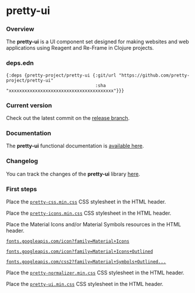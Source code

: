 
# pretty-ui

### Overview

The <strong>pretty-ui</strong> is a UI component set designed for making websites and web applications using Reagent and Re-Frame in Clojure projects.

### deps.edn

```
{:deps {pretty-project/pretty-ui {:git/url "https://github.com/pretty-project/pretty-ui"
                                  :sha     "xxxxxxxxxxxxxxxxxxxxxxxxxxxxxxxxxxxxxxxx"}}}
```

### Current version

Check out the latest commit on the [release branch](https://github.com/pretty-project/pretty-ui/tree/release).

### Documentation

The <strong>pretty-ui</strong> functional documentation is [available here](https://pretty-project.github.io/pretty-ui).

### Changelog

You can track the changes of the <strong>pretty-ui</strong> library [here](CHANGES.md).

### First steps

Place the [`pretty-css.min.css`](https://github.com/pretty-project/pretty-css/tree/release/resources/public) CSS stylesheet in the HTML header.

Place the [`pretty-icons.min.css`](https://github.com/pretty-project/pretty-icons/tree/release/resources/public) CSS stylesheet in the HTML header.

Place the Material Icons and/or Material Symbols resources in the HTML header.

[`fonts.googleapis.com/icon?family=Material+Icons`](https://fonts.googleapis.com/icon?family=Material+Icons)

[`fonts.googleapis.com/icon?family=Material+Icons+Outlined`](https://fonts.googleapis.com/icon?family=Material+Icons+Outlined)

[`fonts.googleapis.com/css2?family=Material+Symbols+Outlined...`](https://fonts.googleapis.com/css2?family=Material+Symbols+Outlined:opsz,wght,FILL,GRAD@20..48,100..700,0..1,-50..200)

Place the [`pretty-normalizer.min.css`](https://github.com/pretty-project/pretty-normalizer/tree/release/resources/public) CSS stylesheet in the HTML header.

Place the [`pretty-ui.min.css`](https://github.com/pretty-project/pretty-ui/tree/release/resources/public) CSS stylesheet in the HTML header.
